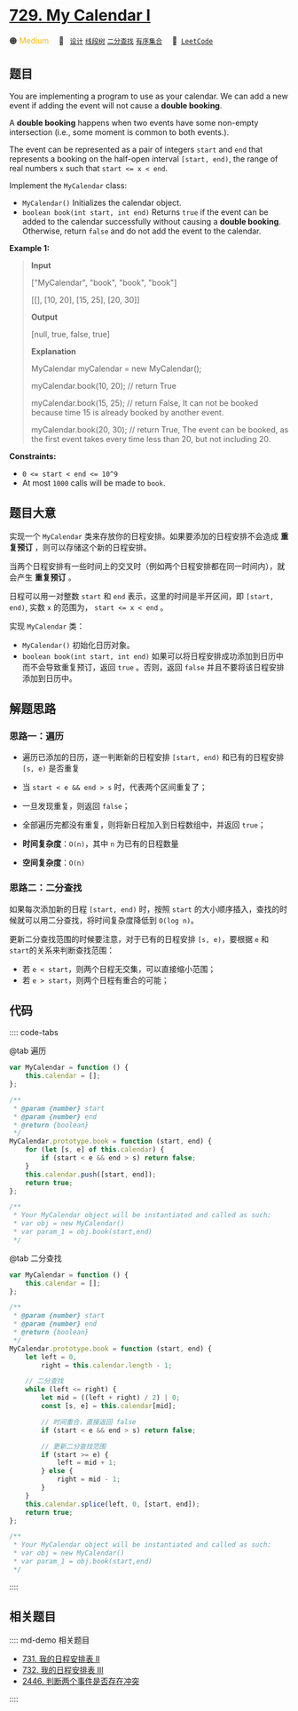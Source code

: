# [729. My Calendar I](https://leetcode.com/problems/my-calendar-i/)

🟠 <font color=#ffb800>Medium</font>&emsp; 🔖&ensp; [`设计`](/leetcode/outline/tag/design.md) [`线段树`](/leetcode/outline/tag/segment-tree.md) [`二分查找`](/leetcode/outline/tag/binary-search.md) [`有序集合`](/leetcode/outline/tag/ordered-set.md)&emsp; 🔗&ensp;[`LeetCode`](https://leetcode.com/problems/my-calendar-i/)

## 题目

You are implementing a program to use as your calendar. We can add a new event
if adding the event will not cause a **double booking**.

A **double booking** happens when two events have some non-empty intersection
(i.e., some moment is common to both events.).

The event can be represented as a pair of integers `start` and `end` that
represents a booking on the half-open interval `[start, end)`, the range of
real numbers `x` such that `start <= x < end`.

Implement the `MyCalendar` class:

- `MyCalendar()` Initializes the calendar object.
- `boolean book(int start, int end)` Returns `true` if the event can be added to the calendar successfully without causing a **double booking**. Otherwise, return `false` and do not add the event to the calendar.

**Example 1:**

> **Input**
>
> ["MyCalendar", "book", "book", "book"]
>
> [[], [10, 20], [15, 25], [20, 30]]
>
> **Output**
>
> [null, true, false, true]
>
> **Explanation**
>
> MyCalendar myCalendar = new MyCalendar();
>
> myCalendar.book(10, 20); // return True
>
> myCalendar.book(15, 25); // return False, It can not be booked because time 15 is already booked by another event.
>
> myCalendar.book(20, 30); // return True, The event can be booked, as the first event takes every time less than 20, but not including 20.

**Constraints:**

- `0 <= start < end <= 10^9`
- At most `1000` calls will be made to `book`.

## 题目大意

实现一个 `MyCalendar` 类来存放你的日程安排。如果要添加的日程安排不会造成 **重复预订** ，则可以存储这个新的日程安排。

当两个日程安排有一些时间上的交叉时（例如两个日程安排都在同一时间内），就会产生 **重复预订** 。

日程可以用一对整数 `start` 和 `end` 表示，这里的时间是半开区间，即 `[start, end)`, 实数 `x` 的范围为， `start <= x < end` 。

实现 `MyCalendar` 类：

- `MyCalendar()` 初始化日历对象。
- `boolean book(int start, int end)` 如果可以将日程安排成功添加到日历中而不会导致重复预订，返回 `true` 。否则，返回 `false` 并且不要将该日程安排添加到日历中。

## 解题思路

### 思路一：遍历

- 遍历已添加的日历，逐一判断新的日程安排 `[start, end)` 和已有的日程安排 `[s, e)` 是否重复
- 当 `start < e && end > s` 时，代表两个区间重复了；
- 一旦发现重复，则返回 `false`；
- 全部遍历完都没有重复，则将新日程加入到日程数组中，并返回 `true`；

- **时间复杂度**：`O(n)`，其中 `n` 为已有的日程数量
- **空间复杂度**：`O(n)`

### 思路二：二分查找

如果每次添加新的日程 `[start, end)` 时，按照 `start` 的大小顺序插入，查找的时候就可以用二分查找，将时间复杂度降低到 `O(log n)`。

更新二分查找范围的时候要注意，对于已有的日程安排 `[s, e)`，要根据 `e` 和 `start`的关系来判断查找范围：

- 若 `e < start`，则两个日程无交集，可以直接缩小范围；
- 若 `e > start`，则两个日程有重合的可能；

## 代码

:::: code-tabs

@tab 遍历

```javascript
var MyCalendar = function () {
	this.calendar = [];
};

/**
 * @param {number} start
 * @param {number} end
 * @return {boolean}
 */
MyCalendar.prototype.book = function (start, end) {
	for (let [s, e] of this.calendar) {
		if (start < e && end > s) return false;
	}
	this.calendar.push([start, end]);
	return true;
};

/**
 * Your MyCalendar object will be instantiated and called as such:
 * var obj = new MyCalendar()
 * var param_1 = obj.book(start,end)
 */
```

@tab 二分查找

```javascript
var MyCalendar = function () {
	this.calendar = [];
};

/**
 * @param {number} start
 * @param {number} end
 * @return {boolean}
 */
MyCalendar.prototype.book = function (start, end) {
	let left = 0,
		right = this.calendar.length - 1;

	// 二分查找
	while (left <= right) {
		let mid = ((left + right) / 2) | 0;
		const [s, e] = this.calendar[mid];

		// 时间重合，直接返回 false
		if (start < e && end > s) return false;

		// 更新二分查找范围
		if (start >= e) {
			left = mid + 1;
		} else {
			right = mid - 1;
		}
	}
	this.calendar.splice(left, 0, [start, end]);
	return true;
};

/**
 * Your MyCalendar object will be instantiated and called as such:
 * var obj = new MyCalendar()
 * var param_1 = obj.book(start,end)
 */
```

::::

## 相关题目

:::: md-demo 相关题目

- [731. 我的日程安排表 II](https://leetcode.com/problems/my-calendar-ii)
- [732. 我的日程安排表 III](https://leetcode.com/problems/my-calendar-iii)
- [2446. 判断两个事件是否存在冲突](https://leetcode.com/problems/determine-if-two-events-have-conflict)

::::
